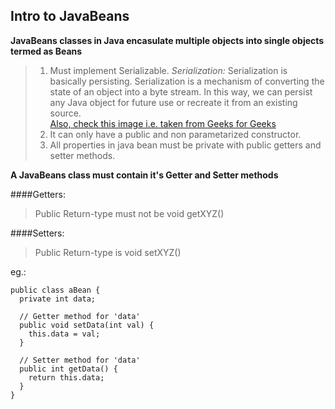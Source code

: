 ## Intro to JavaBeans

**JavaBeans classes in Java encasulate multiple objects into single objects termed as Beans**

> 1.  Must implement Serializable.
  _Serialization:_
  > Serialization is basically persisting.
  > Serialization is a mechanism of converting the state of an object into a byte stream.
  > In this way, we can persist any Java object for future use or recreate it from an existing source.<br />
  [Also, check this image i.e. taken from Geeks for Geeks](src/serialize-deserialize-java.png)
> 2.  It can only have a public and non parametarized constructor.
> 3.  All properties in java bean must be private with public getters and setter methods.

**A JavaBeans class must contain it's Getter and Setter methods**

####Getters:

> Public
> Return-type must not be void
> getXYZ()

####Setters:

> Public
> Return-type is void
> setXYZ(<param>)

eg.:
```
public class aBean {
  private int data;

  // Getter method for 'data'
  public void setData(int val) {
    this.data = val;
  }

  // Setter method for 'data'
  public int getData() {
    return this.data;
  }
}
```
